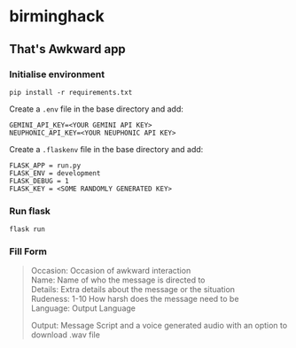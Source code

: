# birminghack

## That's Awkward app


### Initialise environment

```
pip install -r requirements.txt
```

Create a `.env` file in the base directory and add:
```
GEMINI_API_KEY=<YOUR GEMINI API KEY>
NEUPHONIC_API_KEY=<YOUR NEUPHONIC API KEY>
```
Create a `.flaskenv` file in the base directory and add:
```
FLASK_APP = run.py
FLASK_ENV = development
FLASK_DEBUG = 1
FLASK_KEY = <SOME RANDOMLY GENERATED KEY>
```

### Run flask

```
flask run
```

### Fill Form
> Occasion: Occasion of awkward interaction\
> Name: Name of who the message is directed to\
> Details: Extra details about the message or the situation\
> Rudeness: 1-10 How harsh does the message need to be\
> Language: Output Language
> 
> Output: Message Script and a voice generated audio with an option to download .wav file
